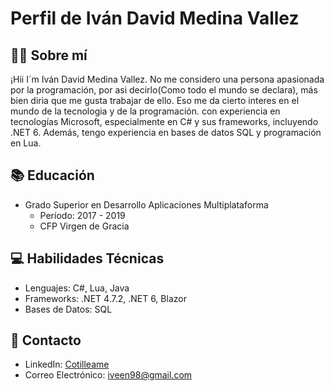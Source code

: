 # Perfil de Iván David Medina Vallez

## 👨‍💻 Sobre mí

¡Hii I´m Iván David Medina Vallez. No me considero una persona apasionada por la programación, por asi decirlo(Como todo el mundo se declara), más bien diria que me gusta trabajar de ello. Eso me da cierto interes en el mundo de la tecnologia y de la programación.
con experiencia en tecnologías Microsoft, especialmente en C# y sus frameworks, incluyendo .NET 6. Además, tengo experiencia en bases de datos SQL y programación en Lua.

## 📚 Educación

* Grado Superior en Desarrollo Aplicaciones Multiplataforma
  - Período: 2017 - 2019
  - CFP Virgen de Gracia

## 💻 Habilidades Técnicas

* Lenguajes: C#, Lua, Java
* Frameworks: .NET 4.7.2, .NET 6, Blazor
* Bases de Datos: SQL

## 📧 Contacto

* LinkedIn: [Cotilleame](https://www.linkedin.com/in/ivan-david-medina-vallez-656779154/)
* Correo Electrónico: iveen98@gmail.com

